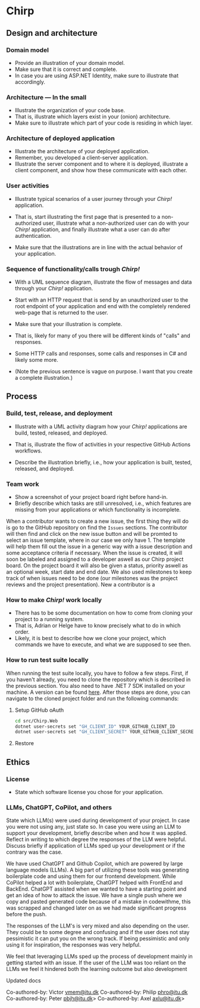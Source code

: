# Chirp

## Design and architecture

### Domain model

- Provide an illustration of your domain model.
- Make sure that it is correct and complete.
- In case you are using ASP.NET Identity, make sure to illustrate that accordingly.

### Architecture — In the small

- Illustrate the organization of your code base.
- That is, illustrate which layers exist in your (onion) architecture.
- Make sure to illustrate which part of your code is residing in which layer.

### Architecture of deployed application

- Illustrate the architecture of your deployed application.
- Remember, you developed a client-server application.
- Illustrate the server component and to where it is deployed, illustrate a client component, and show how these communicate with each other.

### User activities

- Illustrate typical scenarios of a user journey through your _Chirp!_ application.
- That is, start illustrating the first page that is presented to a non-authorized user, illustrate what a non-authorized user can do with your _Chirp!_ application, and finally illustrate what a user can do after authentication.

- Make sure that the illustrations are in line with the actual behavior of your application.

### Sequence of functionality/calls trough _Chirp!_

- With a UML sequence diagram, illustrate the flow of messages and data through your _Chirp!_ application.
- Start with an HTTP request that is send by an unauthorized user to the root endpoint of your application and end with the completely rendered web-page that is returned to the user.

- Make sure that your illustration is complete.
- That is, likely for many of you there will be different kinds of "calls" and responses.
- Some HTTP calls and responses, some calls and responses in C# and likely some more.
- (Note the previous sentence is vague on purpose. I want that you create a complete illustration.)

## Process

### Build, test, release, and deployment

- Illustrate with a UML activity diagram how your _Chirp!_ applications are build, tested, released, and deployed.
- That is, illustrate the flow of activities in your respective GitHub Actions workflows.

- Describe the illustration briefly, i.e., how your application is built, tested, released, and deployed.

### Team work

- Show a screenshot of your project board right before hand-in.
- Briefly describe which tasks are still unresolved, i.e., which features are missing from your applications or which functionality is incomplete.

When a contributor wants to create a new issue, the first thing they will do is go to the GitHub repository on find the `Issues` sections.
The contributor will then find and click on the new issue button and will be promted to select an issue template, where in our case
we only have 1. The template will help them fill out the issue in a generic way with a issue description and some acceptance criteria
if necessary. When the issue is created, it will soon be labeled and assigned to a developer aswell as our Chirp project board.
On the project board it will also be given a status, priority aswell as an optional week, start date and end date. We also used milestones
to keep track of when issues need to be done (our milestones was the project reviews and the project presentation). New a contributor is a

### How to make _Chirp!_ work locally

- There has to be some documentation on how to come from cloning your project to a running system.
- That is, Adrian or Helge have to know precisely what to do in which order.
- Likely, it is best to describe how we clone your project, which commands we have to execute, and what we are supposed to see then.

### How to run test suite locally

When running the test suite locally, you have to follow a few steps.
First, if you haven't already, you need to clone the repository which is described in the previous section. You also need to have .NET 7 SDK installed on your machine. A version can be found [here](https://dotnet.microsoft.com/en-us/download/dotnet/7.0). After those steps are done, you can navigate to the cloned project folder and run the following commands:

1. Setup GitHub oAuth
    ```bash
    cd src/Chirp.Web
    dotnet user-secrets set "GH_CLIENT_ID" YOUR_GITHUB_CLIENT_ID
    dotnet user-secrets set "GH_CLIENT_SECRET" YOUR_GITHUB_CLIENT_SECRET
    ```
2. Restore



## Ethics

### License

- State which software license you chose for your application.

### LLMs, ChatGPT, CoPilot, and others

State which LLM(s) were used during development of your project.
In case you were not using any, just state so.
In case you were using an LLM to support your development, briefly describe when and how it was applied.
Reflect in writing to which degree the responses of the LLM were helpful.
Discuss briefly if application of LLMs sped up your development or if the contrary was the case.

We have used ChatGPT and Github Copilot, which are powered by large language models (LLMs). A big part of utilizing these tools was generating boilerplate code and using them for our frontend development. While CoPilot helped a lot with boilerplate, ChatGPT helped with FrontEnd and BackEnd. ChatGPT assisted when we wanted to have a starting point and get an idea of how to attack the issue. We have a single push where we copy and pasted generated code because of a mistake in codewithme, this was scrapped and changed later on as we had made significant progress before the push.

The responses of the LLM's is very mixed and also depending on the user. They could be to some degree and confusing and if the user does not stay pessimistic it can put you on the wrong track. If being pessimistic and only using it for inspiration, the responses was very helpful.

We feel that leveraging LLMs sped up the process of development mainly in getting started with an issue. If the user of the LLM was too reliant on the LLMs we feel it hindered both the learning outcome but also development

Updated docs

Co-authored-by: Victor <vmem@itu.dk>
Co-authored-by: Philip <phro@itu.dk>
Co-authored-by: Peter <pbjh@itu.dk>>
Co-authored-by: Axel <axlu@itu.dk>>
